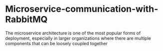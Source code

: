 # Microservice-communication-with-RabbitMQ
The microservice architecture is one of the most popular forms of deployment, especially in larger organizations where there are multiple components that can be loosely coupled together
